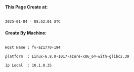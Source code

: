 
   
#### This Page Create at:

```bash

2025-01-04 - 08:52:01 UTC

```

#### Create By Machine:

```bash

Host Name : fv-az1770-194

platform  : Linux-6.8.0-1017-azure-x86_64-with-glibc2.39

Ip Local  : 10.1.0.35

```

